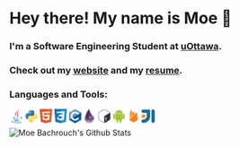 # Hey there! My name is Moe 👋

<!--
**moebachrouch/moebachrouch** is a ✨ _special_ ✨ repository because its `README.md` (this file) appears on your GitHub profile.-->

### I'm a Software Engineering Student at [uOttawa].

### Check out my [website] and my [resume].

### Languages and Tools:

<img align="left" alt="Java" width="26px" src="https://raw.githubusercontent.com/devicons/devicon/9f4f5cdb393299a81125eb5127929ea7bfe42889/icons/java/java-original.svg" />

<img align="left" alt="Python" width="26px" src="https://raw.githubusercontent.com/devicons/devicon/9f4f5cdb393299a81125eb5127929ea7bfe42889/icons/python/python-original.svg" />

<img align="left" alt="HTML5" width="26px" src="https://raw.githubusercontent.com/devicons/devicon/9f4f5cdb393299a81125eb5127929ea7bfe42889/icons/html5/html5-original.svg" />

<img align="left" alt="CSS3" width="26px" src="https://raw.githubusercontent.com/devicons/devicon/9f4f5cdb393299a81125eb5127929ea7bfe42889/icons/css3/css3-original.svg" />

<img align="left" alt="C" width="26px" src="https://raw.githubusercontent.com/devicons/devicon/9f4f5cdb393299a81125eb5127929ea7bfe42889/icons/c/c-original.svg" />

<img align="left" alt="Elixir" width="26px" src="https://raw.githubusercontent.com/devicons/devicon/9f4f5cdb393299a81125eb5127929ea7bfe42889/icons/elixir/elixir-original.svg" />

<img align="left" alt="Batch" width="26px" src="https://raw.githubusercontent.com/devicons/devicon/9f4f5cdb393299a81125eb5127929ea7bfe42889/icons/bash/bash-original.svg" />

<img align="left" alt="Android" width="26px" src="https://raw.githubusercontent.com/devicons/devicon/9f4f5cdb393299a81125eb5127929ea7bfe42889/icons/android/android-original.svg" />

<img align="left" alt="FireBase" width="26px" src="https://raw.githubusercontent.com/devicons/devicon/9f4f5cdb393299a81125eb5127929ea7bfe42889/icons/firebase/firebase-plain.svg" />

<img align="left" alt="IntelliJ" width="26px" src="https://raw.githubusercontent.com/devicons/devicon/9f4f5cdb393299a81125eb5127929ea7bfe42889/icons/intellij/intellij-original.svg" />

<br />
<br />

<img align="left" alt="Moe Bachrouch's Github Stats" src="https://github-readme-stats.vercel.app/api?username=moebachrouch&show_icons=true&hide_border=true&theme=dark" />

[uOttawa]: https://www.uottawa.ca/en
[portfolio]: https://moebachrouch.github.io/
[resume]: https://www.moebachrouch.com/moe-bachrouch-resume.pdf
[website]: https://www.moebachrouch.com/
